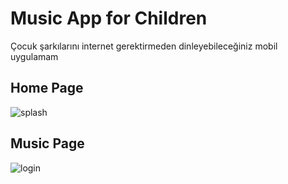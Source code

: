 # Music App for Children

Çocuk şarkılarını internet gerektirmeden dinleyebileceğiniz mobil uygulamam

## Home Page
![splash](https://i.hizliresim.com/12iedqp.png)

## Music Page
![login](https://i.hizliresim.com/9ijmf43.png)
